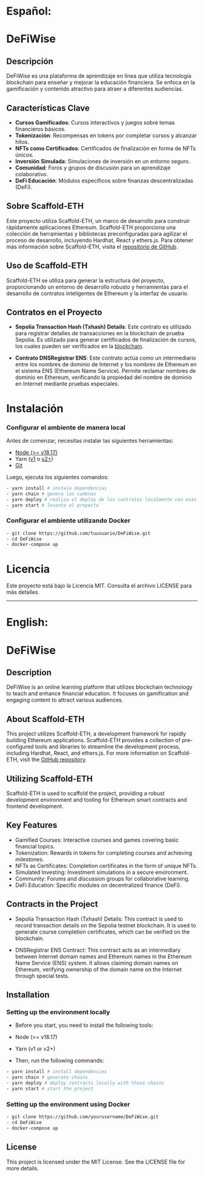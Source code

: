 # Español:
# DeFiWise

## Descripción

DeFiWise es una plataforma de aprendizaje en línea que utiliza tecnología blockchain para enseñar y mejorar la educación financiera. Se enfoca en la gamificación y contenido atractivo para atraer a diferentes audiencias.

## Características Clave

- **Cursos Gamificados**: Cursos interactivos y juegos sobre temas financieros básicos.
- **Tokenización**: Recompensas en tokens por completar cursos y alcanzar hitos.
- **NFTs como Certificados**: Certificados de finalización en forma de NFTs únicos.
- **Inversión Simulada**: Simulaciones de inversión en un entorno seguro.
- **Comunidad**: Foros y grupos de discusión para un aprendizaje colaborativo.
- **DeFi Educación**: Módulos específicos sobre finanzas descentralizadas (DeFi).


## Sobre Scaffold-ETH

Este proyecto utiliza Scaffold-ETH, un marco de desarrollo para construir rápidamente aplicaciones Ethereum. Scaffold-ETH proporciona una colección de herramientas y bibliotecas preconfiguradas para agilizar el proceso de desarrollo, incluyendo Hardhat, React y ethers.js. Para obtener más información sobre Scaffold-ETH, visita el [repositorio de GitHub](https://github.com/scaffold-eth/scaffold-eth-2).

## Uso de Scaffold-ETH

Scaffold-ETH se utiliza para generar la estructura del proyecto, proporcionando un entorno de desarrollo robusto y herramientas para el desarrollo de contratos inteligentes de Ethereum y la interfaz de usuario. 

## Contratos en el Proyecto

- **Sepolia Transaction Hash (Txhash) Details**: Este contrato es utilizado para registrar detalles de transacciones en la blockchain de prueba Sepolia. Es utilizado para generar certificados de finalización de cursos, los cuales pueden ser verificados en la [blockchain](https://sepolia.etherscan.io/tx/0x01ed297f62b872542c9c59ccd48da2650cb0639a57aaadfb1cbda31786e1ae09).

- **Contrato DNSRegistrar ENS**: Este contrato actúa como un intermediario entre los nombres de dominio de Internet y los nombres de Ethereum en el sistema ENS (Ethereum Name Service). Permite reclamar nombres de dominio en Ethereum, verificando la propiedad del nombre de dominio en Internet mediante pruebas especiales.

# Instalación

### Configurar el ambiente de manera local

Antes de comenzar, necesitas instalar las siguientes herramientas:

- [Node (>= v18.17)](https://nodejs.org/en/download/)
- Yarn ([v1](https://classic.yarnpkg.com/en/docs/install/) o [v2+](https://yarnpkg.com/getting-started/install))
- [Git](https://git-scm.com/downloads)

Luego, ejecuta los siguientes comandos:
```bash
- yarn install # instala dependencias
- yarn chain # genera las cadenas
- yarn deploy # realiza el deploy de los contratos localmente con esas cadenas
- yarn start # levanta el proyecto
```

### Configurar el ambiente utilizando Docker

```bash
- git clone https://github.com/tuusuario/DeFiWise.git
- cd DeFiWise
- docker-compose up
```

# Licencia

Este proyecto está bajo la Licencia MIT. Consulta el archivo LICENSE para más detalles.

---

# English:

# DeFiWise

## Description

DeFiWise is an online learning platform that utilizes blockchain technology to teach and enhance financial education. It focuses on gamification and engaging content to attract various audiences.

## About Scaffold-ETH

This project utilizes Scaffold-ETH, a development framework for rapidly building Ethereum applications. Scaffold-ETH provides a collection of pre-configured tools and libraries to streamline the development process, including Hardhat, React, and ethers.js. For more information on Scaffold-ETH, visit the [GitHub repository]((https://github.com/scaffold-eth/scaffold-eth-2)).

## Utilizing Scaffold-ETH

Scaffold-ETH is used to scaffold the project, providing a robust development environment and tooling for Ethereum smart contracts and frontend development. 

##  Key Features

- Gamified Courses: Interactive courses and games covering basic financial topics.
- Tokenization: Rewards in tokens for completing courses and achieving milestones.
- NFTs as Certificates: Completion certificates in the form of unique NFTs.
- Simulated Investing: Investment simulations in a secure environment.
- Community: Forums and discussion groups for collaborative learning.
- DeFi Education: Specific modules on decentralized finance (DeFi).

## Contracts in the Project

- Sepolia Transaction Hash (Txhash) Details: This contract is used to record transaction details on the Sepolia testnet blockchain. It is used to generate course completion certificates, which can be verified on the blockchain.

- DNSRegistrar ENS Contract: This contract acts as an intermediary between Internet domain names and Ethereum names in the Ethereum Name Service (ENS) system. It allows claiming domain names on Ethereum, verifying ownership of the domain name on the Internet through special tests.

## Installation

### Setting up the environment locally
- Before you start, you need to install the following tools:

- Node (>= v18.17)
- Yarn (v1 or v2+)
  
- Then, run the following commands:

```bash 
- yarn install # install dependencies
- yarn chain # generate chains
- yarn deploy # deploy contracts locally with those chains
- yarn start # start the project
```

### Setting up the environment using Docker

```bash 
- git clone https://github.com/yourusername/DeFiWise.git
- cd DeFiWise
- docker-compose up
```

## License

This project is licensed under the MIT License. See the LICENSE file for more details.
